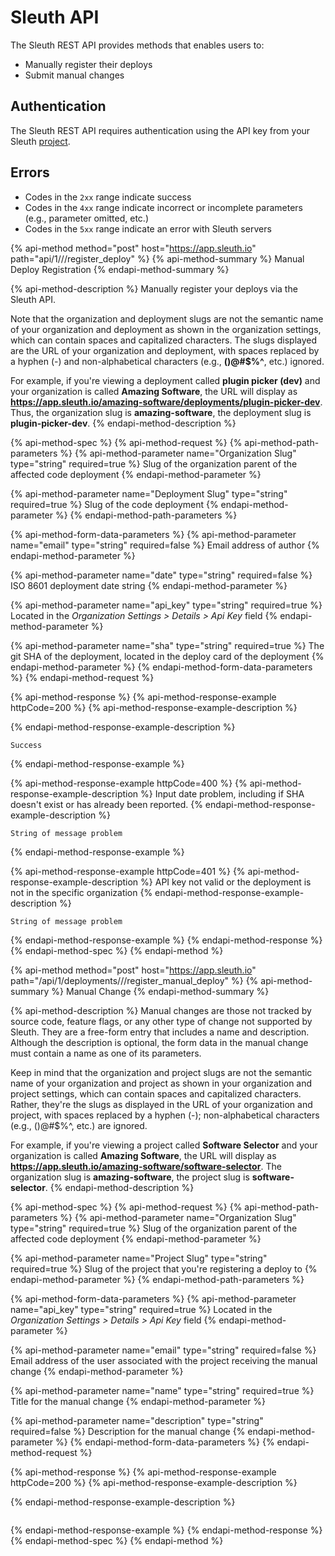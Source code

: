 # Sleuth API

‌The Sleuth REST API provides methods that enables users to:‌

* Manually register their deploys
* Submit manual changes

## ‌Authentication‌

The Sleuth REST API requires authentication using the API key from your Sleuth [project](/@sleuth/s/sleuth/~/drafts/-M8WXrzvQ-fp5VsbiE8G/v/v3/projects).

## Errors

* Codes in the `2xx` range indicate success
* Codes in the `4xx` range indicate incorrect or incomplete parameters \(e.g., parameter  omitted, etc.\)
* Codes in the `5xx` range indicate an error with Sleuth servers

{% api-method method="post" host="https://app.sleuth.io" path="api/1/<Organization Slug>/<Deployment Slug>/register\_deploy" %}
{% api-method-summary %}
Manual Deploy Registration
{% endapi-method-summary %}

{% api-method-description %}
Manually register your deploys via the Sleuth API.   
  
Note that the organization and deployment slugs are not the semantic name of your organization and deployment as shown in the organization settings, which can contain spaces and capitalized characters. The slugs displayed are the URL of your organization and deployment, with spaces replaced by a hyphen \(-\) and non-alphabetical characters \(e.g., **\(\)@\#$%^**, etc.\) ignored.  
  
For example, if you're viewing a deployment called **plugin picker \(dev\)** and your organization is called **Amazing Software**, the URL will display as **https://app.sleuth.io/amazing-software/deployments/plugin-picker-dev**. Thus, the organization slug is **amazing-software**, the deployment slug is **plugin-picker-dev**.
{% endapi-method-description %}

{% api-method-spec %}
{% api-method-request %}
{% api-method-path-parameters %}
{% api-method-parameter name="Organization Slug" type="string" required=true %}
Slug of the organization parent of the affected code deployment
{% endapi-method-parameter %}

{% api-method-parameter name="Deployment Slug" type="string" required=true %}
Slug of the code deployment
{% endapi-method-parameter %}
{% endapi-method-path-parameters %}

{% api-method-form-data-parameters %}
{% api-method-parameter name="email" type="string" required=false %}
Email address of author
{% endapi-method-parameter %}

{% api-method-parameter name="date" type="string" required=false %}
ISO 8601 deployment date string
{% endapi-method-parameter %}

{% api-method-parameter name="api\_key" type="string" required=true %}
Located in the _Organization Settings &gt; Details &gt; Api Key_ field
{% endapi-method-parameter %}

{% api-method-parameter name="sha" type="string" required=true %}
The git SHA of the deployment, located in the deploy card of the deployment
{% endapi-method-parameter %}
{% endapi-method-form-data-parameters %}
{% endapi-method-request %}

{% api-method-response %}
{% api-method-response-example httpCode=200 %}
{% api-method-response-example-description %}

{% endapi-method-response-example-description %}

```
Success
```
{% endapi-method-response-example %}

{% api-method-response-example httpCode=400 %}
{% api-method-response-example-description %}
Input date problem, including if SHA doesn't exist or has already been reported. 
{% endapi-method-response-example-description %}

```
String of message problem
```
{% endapi-method-response-example %}

{% api-method-response-example httpCode=401 %}
{% api-method-response-example-description %}
API key not valid or the deployment is not in the specific organization
{% endapi-method-response-example-description %}

```
String of message problem
```
{% endapi-method-response-example %}
{% endapi-method-response %}
{% endapi-method-spec %}
{% endapi-method %}

{% api-method method="post" host="https://app.sleuth.io" path="/api/1/deployments/<Organization Slug>/<Project Slug>/register\_manual\_deploy" %}
{% api-method-summary %}
Manual Change
{% endapi-method-summary %}

{% api-method-description %}
Manual changes are those not tracked by source code, feature flags, or any other type of change not supported by Sleuth. They are a free-form entry that includes a name and description. Although the description is optional, the form data in the manual change must contain a name as one of its parameters.  
  
Keep in mind that the organization and project slugs are not the semantic name of your organization and project as shown in your organization and project settings, which can contain spaces and capitalized characters. Rather, they're the slugs as displayed in the URL of your organization and project, with spaces  replaced by a hyphen \(-\); non-alphabetical characters \(e.g., \(\)@\#$%^, etc.\) are ignored.  
  
For example, if you're viewing a project called **Software Selector** and your organization is called **Amazing Software**, the URL will display as **https://app.sleuth.io/amazing-software/software-selector**. The organization slug is **amazing-software**, the project slug is **software-selector**.
{% endapi-method-description %}

{% api-method-spec %}
{% api-method-request %}
{% api-method-path-parameters %}
{% api-method-parameter name="Organization Slug" type="string" required=true %}
Slug of the organization parent of the affected code deployment
{% endapi-method-parameter %}

{% api-method-parameter name="Project Slug" type="string" required=true %}
Slug of the project that you're registering a deploy to 
{% endapi-method-parameter %}
{% endapi-method-path-parameters %}

{% api-method-form-data-parameters %}
{% api-method-parameter name="api\_key" type="string" required=true %}
Located in the _Organization Settings &gt; Details &gt; Api Key_ field
{% endapi-method-parameter %}

{% api-method-parameter name="email" type="string" required=false %}
Email address of the user associated with the project receiving the manual change
{% endapi-method-parameter %}

{% api-method-parameter name="name" type="string" required=true %}
Title for the manual change
{% endapi-method-parameter %}

{% api-method-parameter name="description" type="string" required=false %}
Description for the manual change
{% endapi-method-parameter %}
{% endapi-method-form-data-parameters %}
{% endapi-method-request %}

{% api-method-response %}
{% api-method-response-example httpCode=200 %}
{% api-method-response-example-description %}

{% endapi-method-response-example-description %}

```

```
{% endapi-method-response-example %}
{% endapi-method-response %}
{% endapi-method-spec %}
{% endapi-method %}

